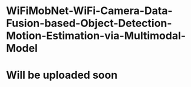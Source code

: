 # WiFiMobNet-WiFi-Camera-Data-Fusion-based-Object-Detection-Motion-Estimation-via-Multimodal-Model
# Will be uploaded soon

